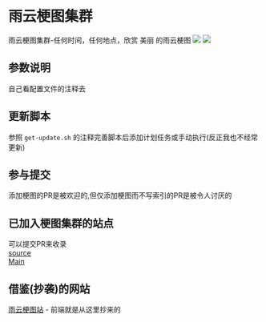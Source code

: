 # 雨云梗图集群
雨云梗图集群-任何时间，任何地点，欣赏 美丽 的雨云梗图
![](https://forum.rainyun.com/uploads/default/original/2X/4/4bae6cfa797192398e3c20b9ea1b2291bc8d2bf1.jpeg)
![](https://forum.rainyun.com/uploads/default/original/2X/9/9095eedbea580ccb641d22dc9961b947d9961e2c.jpeg)
## 参数说明
自己看配置文件的注释去

## 更新脚本 
参照 `get-update.sh` 的注释完善脚本后添加计划任务或手动执行(反正我也不经常更新)

## 参与提交
添加梗图的PR是被欢迎的,但仅添加梗图而不写索引的PR是被令人讨厌的
## 已加入梗图集群的站点
可以提交PR来收录    
[source](https://api.zzwl.top/rainyun/)    
[Main](https://pic.mmeiblog.cn/rainyun/)    

## 借鉴(抄袭)的网站
[雨云梗图站](https://api.zzwl.top/rainyun/) - 前端就是从这里抄来的

